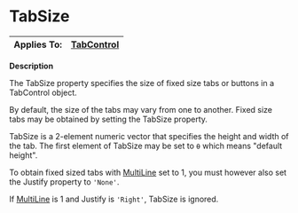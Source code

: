 




<h1 class="heading"><span class="name">TabSize</span></h1>

| Applies To: | [TabControl](./tabcontrol.md) |
| --- | ---  |


**Description**


The TabSize property specifies the size of fixed size tabs or buttons in a TabControl object.


By default, the size of the tabs may vary from one to another. Fixed size tabs may be obtained by setting the TabSize property.


TabSize is a 2-element numeric vector that specifies the height and width of the tab. The first element of TabSize may be set to `⍬` which means "default height".


To obtain fixed sized tabs with [MultiLine](multiline.md) set to 1, you must however also set the Justify property to `'None'`.


If [MultiLine](multiline.md) is 1 and Justify is `'Right'`, TabSize is ignored.



